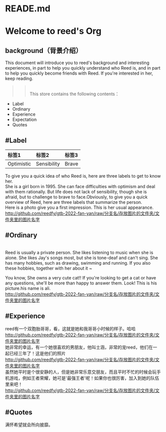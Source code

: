 # READE.md
Welcome to reed's Org
======
background（背景介绍）
------
This document will introduce you to reed's background and interesting experiences, in part to help you quickly understand who Reed is, and in part to help you quickly become friends with Reed. If you're interested in her, keep reading.

>><br>This store contains the following contents：
     
* Label
* Ordinary
* Experience
* Expectation
* Quotes

#Label
------
|标签1|标签2|标签3|
|:---|:---|:---|
|Optimistic|Sensibility|Brave|

To give you a quick idea of who Reed is, here are three labels to get to know her.<br>She is a girl born in 1995. She can face difficulties with optimism and deal with them rationally. But life does not lack of sensibility, though she is afraid, but to challenge to brave to face.Obviously, to give you a quick overview of Reed, here are three labels that summarize the person.
<br>Here is a photo give you a first impression. This is her usual appearance.
<br>http://github.com/reedfy/gtb-2022-fan-yan/raw/分支名/存放图片的文件夹/文件夹里的图片名字

#Ordinary
-----
<br>Reed is usually a private person. She likes listening to music when she is alone. She likes Jay's songs most, but she is tone-deaf and can't sing. She has many hobbies, such as drawing, swimming and running. If you also these hobbies, together with her about it ~

You know, She owns a very cute cat!! If you're looking to get a cat or have any questions, she'll be more than happy to answer them. Look! This is his picture.his name is ali.
<br>http://github.com/reedfy/gtb-2022-fan-yan/raw/分支名/存放图片的文件夹/文件夹里的图片名字

#Experience
------
reed有一个双胞胎哥哥，看，这就是她和我哥哥小时候的样子。哈哈
<br>http://github.com/reedfy/gtb-2022-fan-yan/raw/分支名/存放图片的文件夹/文件夹里的图片名字
<br>她非常的幸运，有一个她很喜欢的男朋友，他叫士涵，非常的宠reed，他们在一起已经三年了！这是他们的照片
<br>http://github.com/reedfy/gtb-2022-fan-yan/raw/分支名/存放图片的文件夹/文件夹里的图片名字
<br>虽然她平时是个很安静的人，但是她非常乐意交朋友，而且平时不忙的时候会玩手机游戏，例如王者荣耀，她可是'最强王者'呢！如果你也很厉害，加入到她的队伍里来吧！
<br>http://github.com/reedfy/gtb-2022-fan-yan/raw/分支名/存放图片的文件夹/文件夹里的图片名字

#Quotes
------
满怀希望就会所向披靡。
